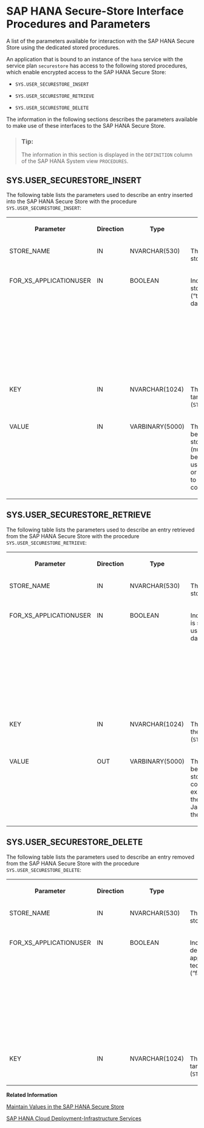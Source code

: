 <!-- loioa847b4da7f6b4e8c9af3bf5e39c8ecfe -->

# SAP HANA Secure-Store Interface Procedures and Parameters

A list of the parameters available for interaction with the SAP HANA Secure Store using the dedicated stored procedures.



An application that is bound to an instance of the `hana` service with the service plan `securestore` has access to the following stored procedures, which enable encrypted access to the SAP HANA Secure Store:

-   `SYS.USER_SECURESTORE_INSERT`

-   `SYS.USER_SECURESTORE_RETRIEVE`

-   `SYS.USER_SECURESTORE_DELETE`


The information in the following sections describes the parameters available to make use of these interfaces to the SAP HANA Secure Store.

> ### Tip:  
> The information in this section is displayed in the `DEFINITION` column of the SAP HANA System view `PROCEDURES`.



<a name="loioa847b4da7f6b4e8c9af3bf5e39c8ecfe__section_ims_zlk_3gb"/>

## SYS.USER\_SECURESTORE\_INSERT

The following table lists the parameters used to describe an entry inserted into the SAP HANA Secure Store with the procedure `SYS.USER_SECURESTORE_INSERT`:


<table>
<tr>
<th valign="top">

Parameter



</th>
<th valign="top">

Direction



</th>
<th valign="top">

Type



</th>
<th valign="top">

Description



</th>
</tr>
<tr>
<td valign="top">

STORE\_NAME



</td>
<td valign="top">

IN



</td>
<td valign="top">

NVARCHAR\(530\)



</td>
<td valign="top">

The name of the target secure store for the insert operation



</td>
</tr>
<tr>
<td valign="top">

FOR\_XS\_APPLICATIONUSER



</td>
<td valign="top">

IN



</td>
<td valign="top">

BOOLEAN



</td>
<td valign="top">

Indicates if the inserted value is stored for the application user \(“true”\) or the technical database user \(“false”\).

> ### Note:  
> If `FOR_XS_APPLICATIONUSER` is set to “true”, the session variable *<XS\_APPLICATIONUSER\>* must be set, too.



</td>
</tr>
<tr>
<td valign="top">

KEY



</td>
<td valign="top">

IN



</td>
<td valign="top">

NVARCHAR\(1024\)



</td>
<td valign="top">

The key to be inserted into the target secure store \(`STORE_NAME`\)



</td>
</tr>
<tr>
<td valign="top">

VALUE



</td>
<td valign="top">

IN



</td>
<td valign="top">

VARBINARY\(5000\)



</td>
<td valign="top">

The binary value of the entry to be inserted into the secure store. Non-binary values \(numbers, dates, strings\) must be converted, for example, using `TO_BINARY` in the database or by using a JavaScript Buffer to maintain the request body content.



</td>
</tr>
</table>



<a name="loioa847b4da7f6b4e8c9af3bf5e39c8ecfe__section_z2j_hnk_3gb"/>

## SYS.USER\_SECURESTORE\_RETRIEVE

The following table lists the parameters used to describe an entry retrieved from the SAP HANA Secure Store with the procedure `SYS.USER_SECURESTORE_RETRIEVE`:


<table>
<tr>
<th valign="top">

Parameter



</th>
<th valign="top">

Direction



</th>
<th valign="top">

Type



</th>
<th valign="top">

Description



</th>
</tr>
<tr>
<td valign="top">

STORE\_NAME



</td>
<td valign="top">

IN



</td>
<td valign="top">

NVARCHAR\(530\)



</td>
<td valign="top">

The name of the target secure store for the retrieve operation



</td>
</tr>
<tr>
<td valign="top">

FOR\_XS\_APPLICATIONUSER



</td>
<td valign="top">

IN



</td>
<td valign="top">

BOOLEAN



</td>
<td valign="top">

Indicates if the retrieved value is stored for the application user \(“true”\) or the technical database user \(“false”\).

> ### Note:  
> If `FOR_XS_APPLICATIONUSER` is set to “true”, the session variable *<XS\_APPLICATIONUSER\>* must be set, too.



</td>
</tr>
<tr>
<td valign="top">

KEY



</td>
<td valign="top">

IN



</td>
<td valign="top">

NVARCHAR\(1024\)



</td>
<td valign="top">

The key to be retrieved from the target secure store \(`STORE_NAME`\)



</td>
</tr>
<tr>
<td valign="top">

VALUE



</td>
<td valign="top">

OUT



</td>
<td valign="top">

VARBINARY\(5000\)



</td>
<td valign="top">

The binary value of the entry to be retrieved from the secure store. Binary values can be converted for further use, for example, with `TO_NVARCHAR` in the database or by using a JavaScript Buffer to maintain the request body content.



</td>
</tr>
</table>



<a name="loioa847b4da7f6b4e8c9af3bf5e39c8ecfe__section_apk_hnk_3gb"/>

## SYS.USER\_SECURESTORE\_DELETE

The following table lists the parameters used to describe an entry removed from the SAP HANA Secure Store with the procedure `SYS.USER_SECURESTORE_DELETE`:


<table>
<tr>
<th valign="top">

Parameter



</th>
<th valign="top">

Direction



</th>
<th valign="top">

Type



</th>
<th valign="top">

Description



</th>
</tr>
<tr>
<td valign="top">

STORE\_NAME



</td>
<td valign="top">

IN



</td>
<td valign="top">

NVARCHAR\(530\)



</td>
<td valign="top">

The name of the target secure store for the delete operation



</td>
</tr>
<tr>
<td valign="top">

FOR\_XS\_APPLICATIONUSER



</td>
<td valign="top">

IN



</td>
<td valign="top">

BOOLEAN



</td>
<td valign="top">

Indicates if the value to be deleted is stored for the application user \(“true”\) or the technical database user \(“false”\).

> ### Note:  
> If `FOR_XS_APPLICATIONUSER` is set to “true”, the session variable *<XS\_APPLICATIONUSER\>* must be set, too.



</td>
</tr>
<tr>
<td valign="top">

KEY



</td>
<td valign="top">

IN



</td>
<td valign="top">

NVARCHAR\(1024\)



</td>
<td valign="top">

The key to be deleted within the target secure store \(`STORE_NAME`\)



</td>
</tr>
</table>

**Related Information**  


[Maintain Values in the SAP HANA Secure Store](maintain-values-in-the-sap-hana-secure-store-8a82c9e.md "Insert entries into (and retrieve and remove entries from) the SAP HANA Secure Store.")

[SAP HANA Cloud Deployment-Infrastructure Services](../70-HANA-Cloud-DB-Dev-App-Services/sap-hana-cloud-deployment-infrastructure-services-ebf0aa2.md "The SAP HANA Cloud Deployment Infrastructure service (HDI) is the central infrastructure component for application-container management.")


